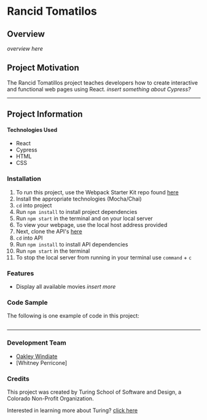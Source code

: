 # Rancid Tomatilos

## Overview

*overview here*

## Project Motivation

The Rancid Tomatillos project teaches developers how to create interactive and functional web pages using React. *insert something about Cypress?*

***
## Project Information

#### Technologies Used
* React
* Cypress
* HTML
* CSS


### Installation
1. To run this project, use the Webpack Starter Kit repo found [here](https://github.com/turingschool-examples/webpack-starter-kit)
2. Install the appropriate technologies (Mocha/Chai)
3. `cd` into project
4. Run `npm install` to install project dependencies
5. Run `npm start` in the terminal and on your local server
6. To view your webpage, use the local host address provided
7. Next, clone the API's [here](https://github.com/turingschool-examples/overlook-api)
8. `cd` into API
9. Run `npm install` to install API dependencies
10. Run `npm start` in the terminal
11. To stop the local server from running in your terminal use `command` + `c`

### Features

* Display all available movies
*insert more*


### Code Sample
The following is one example of code in this project:
```javascript

```
***

### Development Team

* [Oakley Windiate](https://github.com/oakleywindiate)
* [Whitney Perricone]

### Credits

This project was created by Turing School of Software and Design, a Colorado Non-Profit Organization.

Interested in learning more about Turing? [click here](https://turing.edu/)
